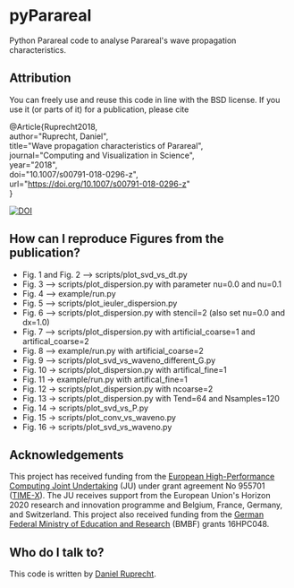 pyParareal
============

Python Parareal code to analyse Parareal's wave propagation characteristics.

Attribution
-----------
You can freely use and reuse this code in line with the BSD license. 
If you use it (or parts of it) for a publication, please cite

@Article{Ruprecht2018,  
author="Ruprecht, Daniel",  
title="Wave propagation characteristics of Parareal",  
journal="Computing and Visualization in Science",  
year="2018",  
doi="10.1007/s00791-018-0296-z",  
url="https://doi.org/10.1007/s00791-018-0296-z"  
}

[![DOI](https://zenodo.org/badge/DOI/10.5281/zenodo.1012274.svg)](https://doi.org/10.5281/zenodo.1012274)

How can I reproduce Figures from the publication?
-----------------

 - Fig. 1 and Fig. 2 --> scripts/plot_svd_vs_dt.py
 - Fig. 3 --> scripts/plot_dispersion.py with parameter nu=0.0 and nu=0.1
 - Fig. 4 --> example/run.py
 - Fig. 5 --> scripts/plot_ieuler_dispersion.py
 - Fig. 6 --> scripts/plot_dispersion.py with stencil=2 (also set nu=0.0 and dx=1.0)
 - Fig. 7 --> scripts/plot_dispersion.py with artificial_coarse=1 and artifical_coarse=2
 - Fig. 8 --> example/run.py with artificial_coarse=2
 - Fig. 9 --> scripts/plot_svd_vs_waveno_different_G.py
 - Fig. 10 -> scripts/plot_dispersion.py with artifical_fine=1
 - Fig. 11 -> example/run.py with artifical_fine=1
 - Fig. 12 -> scripts/plot_dispersion.py with ncoarse=2
 - Fig. 13 -> scripts/plot_dispersion.py with Tend=64 and Nsamples=120
 - Fig. 14 -> scripts/plot_svd_vs_P.py
 - Fig. 15 -> scripts/plot_conv_vs_waveno.py
 - Fig. 16 -> scripts/plot_svd_vs_waveno.py 

## Acknowledgements

This project has received funding from the [European High-Performance
Computing Joint Undertaking](https://eurohpc-ju.europa.eu/) (JU) under
grant agreement No 955701 ([TIME-X](https://www.time-x-eurohpc.eu/)).
The JU receives support from the European Union's Horizon 2020 research
and innovation programme and Belgium, France, Germany, and Switzerland.
This project also received funding from the [German Federal Ministry of
Education and Research](https://www.bmbf.de/bmbf/en/home/home_node.html)
(BMBF) grants  16HPC048.


Who do I talk to?
-----------------

This code is written by [Daniel Ruprecht](https://www.mat.tuhh.de/home/druprecht/?homepage_id=druprecht).
